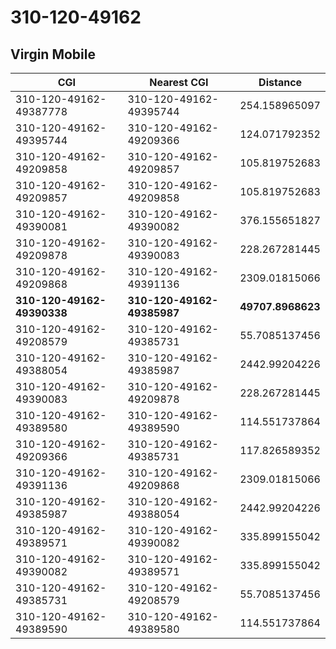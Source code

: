 # 310-120-49162
## Virgin Mobile


| CGI | Nearest CGI | Distance |
|-----|-------------|----------|
| 310-120-49162-49387778 | 310-120-49162-49395744 | 254.158965097 |
| 310-120-49162-49395744 | 310-120-49162-49209366 | 124.071792352 |
| 310-120-49162-49209858 | 310-120-49162-49209857 | 105.819752683 |
| 310-120-49162-49209857 | 310-120-49162-49209858 | 105.819752683 |
| 310-120-49162-49390081 | 310-120-49162-49390082 | 376.155651827 |
| 310-120-49162-49209878 | 310-120-49162-49390083 | 228.267281445 |
| 310-120-49162-49209868 | 310-120-49162-49391136 | 2309.01815066 |
| **310-120-49162-49390338** | **310-120-49162-49385987** | **49707.8968623** |
| 310-120-49162-49208579 | 310-120-49162-49385731 | 55.7085137456 |
| 310-120-49162-49388054 | 310-120-49162-49385987 | 2442.99204226 |
| 310-120-49162-49390083 | 310-120-49162-49209878 | 228.267281445 |
| 310-120-49162-49389580 | 310-120-49162-49389590 | 114.551737864 |
| 310-120-49162-49209366 | 310-120-49162-49385731 | 117.826589352 |
| 310-120-49162-49391136 | 310-120-49162-49209868 | 2309.01815066 |
| 310-120-49162-49385987 | 310-120-49162-49388054 | 2442.99204226 |
| 310-120-49162-49389571 | 310-120-49162-49390082 | 335.899155042 |
| 310-120-49162-49390082 | 310-120-49162-49389571 | 335.899155042 |
| 310-120-49162-49385731 | 310-120-49162-49208579 | 55.7085137456 |
| 310-120-49162-49389590 | 310-120-49162-49389580 | 114.551737864 |
